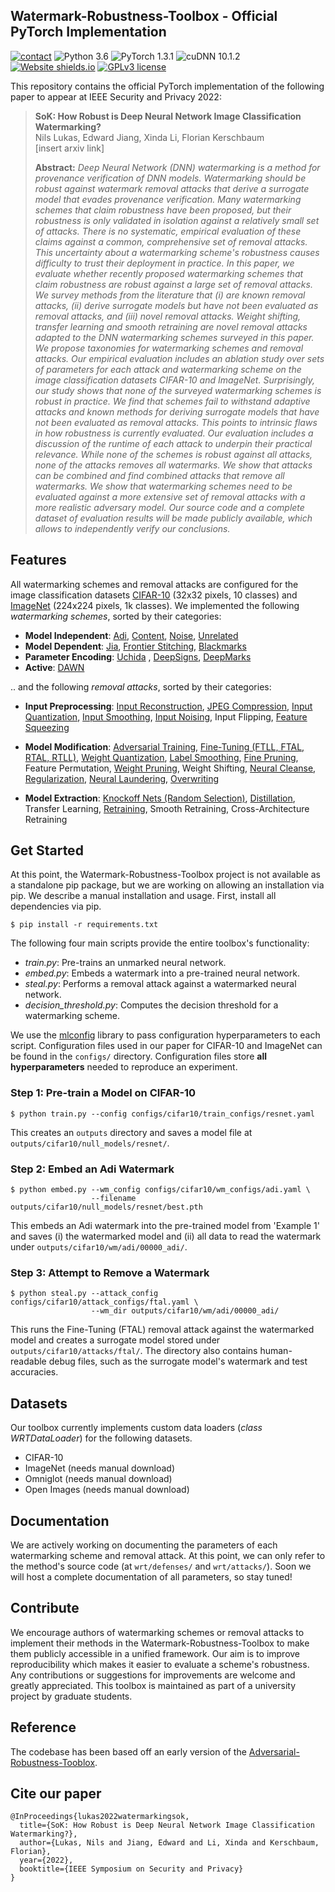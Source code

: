 ## Watermark-Robustness-Toolbox - Official PyTorch Implementation
[![contact](https://img.shields.io/badge/contact-nlukas@uwaterloo.ca-yellow)](mailto:rbp5354@psu.edu)
![Python 3.6](https://img.shields.io/badge/python-3.6-green.svg?style=plastic)
![PyTorch 1.3.1](https://img.shields.io/badge/torch-1.3.1-green.svg?style=plastic)
![cuDNN 10.1.2](https://img.shields.io/badge/cudnn-10.1.2-green.svg?style=plastic)
[![Website shields.io](https://img.shields.io/website-up-down-green-red/http/shields.io.svg)](http://shields.io/)
[![GPLv3 license](https://img.shields.io/badge/License-GPLv3-blue.svg)](http://perso.crans.org/besson/LICENSE.html)

This repository contains the official PyTorch implementation of the following paper to appear at IEEE Security and Privacy 2022:

> **SoK: How Robust is Deep Neural Network Image Classification Watermarking?**<br>
> Nils Lukas, Edward Jiang, 
> Xinda Li, Florian Kerschbaum<br>
> [insert arxiv link]
>
> **Abstract:** *Deep Neural Network (DNN) watermarking is a method for provenance verification of DNN models. Watermarking should be robust against watermark removal attacks that derive a surrogate model that evades provenance verification. Many watermarking schemes that claim robustness have been proposed, but their robustness is only validated in isolation against a relatively small set of attacks. There is no systematic, empirical evaluation of these claims against a common, comprehensive set of removal attacks. This uncertainty about a watermarking scheme's robustness causes difficulty to trust their deployment in practice. In this paper, we evaluate whether recently proposed watermarking schemes that claim robustness are robust against a large set of removal attacks. We survey methods from the literature that (i) are known removal attacks, (ii) derive surrogate models but have not been evaluated as removal attacks, and (iii) novel removal attacks. Weight shifting, transfer learning and smooth retraining are novel removal attacks adapted to the DNN watermarking schemes surveyed in this paper. We propose taxonomies for watermarking schemes and removal attacks. Our empirical evaluation includes an ablation study over sets of parameters for each attack and watermarking scheme on the image classification datasets CIFAR-10 and ImageNet. Surprisingly, our study shows that none of the surveyed watermarking schemes is robust in practice. We find that schemes fail to withstand adaptive attacks and known methods for deriving surrogate models that have not been evaluated as removal attacks. This points to intrinsic flaws in how robustness is currently evaluated. Our evaluation includes a discussion of the runtime of each attack to underpin their practical relevance. While none of the schemes is robust against all attacks, none of the attacks removes all watermarks. We show that attacks can be combined and find combined attacks that remove all watermarks. We show that watermarking schemes need to be evaluated against a more extensive set of removal attacks with a more realistic adversary model. Our source code and a complete dataset of evaluation results will be made publicly available, which allows to independently verify our conclusions.*

## Features

All watermarking schemes and removal attacks are configured for the image classification datasets 
[CIFAR-10](https://www.cs.toronto.edu/~kriz/cifar.html) (32x32 pixels, 10 classes) and [ImageNet](https://www.image-net.org) (224x224 pixels, 1k classes). 
We implemented the following *watermarking schemes*, sorted by their categories:

- **Model Independent**:
[Adi](https://www.usenix.org/conference/usenixsecurity18/presentation/adi),
  [Content](https://dl.acm.org/doi/abs/10.1145/3196494.3196550?casa_token=RZrfzSIO_uwAAAAA:N7ohyz15GCGfoXRMtew-dX5dV-heZyI-N5Tod1xyKFWb46MXLPeqdfhMLizAFXlVE_VfZP_m2T3M), 
  [Noise](https://dl.acm.org/doi/abs/10.1145/3196494.3196550?casa_token=RZrfzSIO_uwAAAAA:N7ohyz15GCGfoXRMtew-dX5dV-heZyI-N5Tod1xyKFWb46MXLPeqdfhMLizAFXlVE_VfZP_m2T3M),
  [Unrelated](https://dl.acm.org/doi/abs/10.1145/3196494.3196550?casa_token=RZrfzSIO_uwAAAAA:N7ohyz15GCGfoXRMtew-dX5dV-heZyI-N5Tod1xyKFWb46MXLPeqdfhMLizAFXlVE_VfZP_m2T3M)
- **Model Dependent**:
[Jia](https://www.usenix.org/conference/usenixsecurity21/presentation/jia), 
  [Frontier Stitching](https://link.springer.com/article/10.1007/s00521-019-04434-z),
  [Blackmarks](https://arxiv.org/abs/1904.00344)
- **Parameter Encoding**: 
[Uchida](https://dl.acm.org/doi/abs/10.1145/3078971.3078974?casa_token=H5HTBeo2JDAAAAAA:P5P93MufED9DZZ5zAfqaaIJ5x2Y81t-HKfQLVPsRTC7XSaN7NaWUZA-1Wg2_F0ROIFCXzapYjsFs)
  , [DeepSigns](https://dl.acm.org/doi/abs/10.1145/3297858.3304051),
  [DeepMarks](https://dl.acm.org/doi/abs/10.1145/3323873.3325042)
- **Active**: [DAWN](https://arxiv.org/abs/1906.00830)

.. and the following *removal attacks*, sorted by their categories:

- **Input Preprocessing**:
[Input Reconstruction](https://arxiv.org/abs/1911.10291),
  [JPEG Compression](https://arxiv.org/abs/1608.00853),
  [Input Quantization](https://arxiv.org/abs/1904.08444),
  [Input Smoothing](https://arxiv.org/abs/1704.01155),
  [Input Noising](https://arxiv.org/abs/1707.06728),
Input Flipping, 
  [Feature Squeezing](https://arxiv.org/abs/1704.01155)

- **Model Modification**:
[Adversarial Training](https://arxiv.org/abs/1706.06083),
  [Fine-Tuning (FTLL, FTAL, RTAL, RTLL)](https://dl.acm.org/doi/abs/10.1145/3078971.3078974?casa_token=H5HTBeo2JDAAAAAA:P5P93MufED9DZZ5zAfqaaIJ5x2Y81t-HKfQLVPsRTC7XSaN7NaWUZA-1Wg2_F0ROIFCXzapYjsFs),
  [Weight Quantization](https://arxiv.org/abs/1609.07061), 
  [Label Smoothing](https://arxiv.org/abs/1512.00567),
  [Fine Pruning](https://arxiv.org/abs/1805.12185),
  Feature Permutation, 
  [Weight Pruning](https://arxiv.org/abs/1710.01878),
  Weight Shifting,
  [Neural Cleanse](https://ieeexplore.ieee.org/document/8835365), 
  [Regularization](https://arxiv.org/abs/1906.07745),
  [Neural Laundering](https://arxiv.org/abs/2004.11368), 
  [Overwriting](https://dl.acm.org/doi/abs/10.1145/3078971.3078974?casa_token=H5HTBeo2JDAAAAAA:P5P93MufED9DZZ5zAfqaaIJ5x2Y81t-HKfQLVPsRTC7XSaN7NaWUZA-1Wg2_F0ROIFCXzapYjsFs)
- **Model Extraction**:
[Knockoff Nets (Random Selection)](https://arxiv.org/abs/1812.02766),
  [Distillation](https://arxiv.org/abs/1503.02531), 
  Transfer Learning, 
  [Retraining](https://arxiv.org/abs/1609.02943),
  Smooth Retraining, 
  Cross-Architecture Retraining
  
## Get Started
At this point, the Watermark-Robustness-Toolbox project is not available as a 
standalone pip package, but we are working on allowing an installation via pip. 
We describe a manual installation and usage. 
First, install all dependencies via pip.
```shell
$ pip install -r requirements.txt
```

The following four main scripts provide the entire toolbox's functionality:

- *train.py*: Pre-trains an unmarked neural network. 
- *embed.py*: Embeds a watermark into a pre-trained neural network. 
- *steal.py*: Performs a removal attack against a watermarked neural network.
- *decision_threshold.py*: Computes the decision threshold for a watermarking scheme. 

We use the [mlconfig](https://github.com/narumiruna/mlconfig) library to pass configuration hyperparameters to each script. 
Configuration files used in our paper for CIFAR-10 and ImageNet can be found in the ``configs/`` directory. 
Configuration files store **all hyperparameters** needed to reproduce an experiment. 
### Step 1: Pre-train a Model on CIFAR-10
```shell
$ python train.py --config configs/cifar10/train_configs/resnet.yaml
```
This creates an ``outputs`` directory and saves a model file at ``outputs/cifar10/null_models/resnet/``.

### Step 2: Embed an Adi Watermark
```shell
$ python embed.py --wm_config configs/cifar10/wm_configs/adi.yaml \
                  --filename outputs/cifar10/null_models/resnet/best.pth
```
This embeds an Adi watermark into the pre-trained model from 'Example 1' and saves (i) the watermarked model and
(ii) all data to read the watermark under ``outputs/cifar10/wm/adi/00000_adi/``. 

### Step 3: Attempt to Remove a Watermark
```shell
$ python steal.py --attack_config configs/cifar10/attack_configs/ftal.yaml \
                  --wm_dir outputs/cifar10/wm/adi/00000_adi/
```
This runs the Fine-Tuning (FTAL) removal attack against the watermarked model and creates a surrogate model stored under
``outputs/cifar10/attacks/ftal/``. The directory also contains human-readable debug files, such as the surrogate model's watermark and 
test accuracies. 

## Datasets
Our toolbox currently implements custom data loaders (*class WRTDataLoader*) for the following datasets. 

- CIFAR-10
- ImageNet (needs manual download)
- Omniglot (needs manual download)
- Open Images (needs manual download)

## Documentation
We are actively working on documenting the parameters of each watermarking scheme and removal attack. 
At this point, we can only refer to the method's source code (at ``wrt/defenses/`` and ``wrt/attacks/``).
Soon we will host a complete documentation of all parameters, so stay tuned!

## Contribute
We encourage authors of watermarking schemes or removal attacks to implement their methods in the Watermark-Robustness-Toolbox 
to make them publicly accessible in a unified framework. 
Our aim is to improve reproducibility which makes it easier to evaluate a scheme's robustness. 
Any contributions or suggestions for improvements are welcome and greatly appreciated.
This toolbox is maintained as part of a university project by graduate students. 

## Reference
The codebase has been based off an early version of the 
[Adversarial-Robustness-Tooblox](https://github.com/Trusted-AI/adversarial-robustness-toolbox).

## Cite our paper
```
@InProceedings{lukas2022watermarkingsok,
  title={SoK: How Robust is Deep Neural Network Image Classification Watermarking?}, 
  author={Lukas, Nils and Jiang, Edward and Li, Xinda and Kerschbaum, Florian},
  year={2022},
  booktitle={IEEE Symposium on Security and Privacy}
}
```




